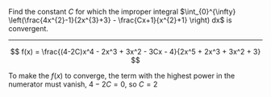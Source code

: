 Find the constant $C$ for which the improper integral $\int_{0}^{\infty} \left(\frac{4x^{2}-1}{2x^{3}+3} - \frac{Cx+1}{x^{2}+1} \right) dx$ is convergent.

---

$$
f(x) = \frac{(4-2C)x^4 - 2x^3 + 3x^2 - 3Cx - 4}{2x^5 + 2x^3 + 3x^2 + 3}
$$

To make the $f(x)$ to converge, the term with the highest power in the numerator must vanish, $4-2C = 0$, so $C=2$
